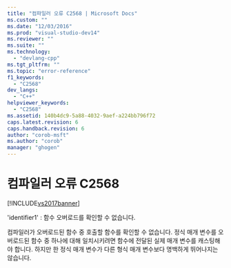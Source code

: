 ```yaml
---
title: "컴파일러 오류 C2568 | Microsoft Docs"
ms.custom: ""
ms.date: "12/03/2016"
ms.prod: "visual-studio-dev14"
ms.reviewer: ""
ms.suite: ""
ms.technology: 
  - "devlang-cpp"
ms.tgt_pltfrm: ""
ms.topic: "error-reference"
f1_keywords: 
  - "C2568"
dev_langs: 
  - "C++"
helpviewer_keywords: 
  - "C2568"
ms.assetid: 140b4dc9-5a88-4032-9aef-a224bb796f72
caps.latest.revision: 6
caps.handback.revision: 6
author: "corob-msft"
ms.author: "corob"
manager: "ghogen"
---
```

# 컴파일러 오류 C2568
[!INCLUDE[vs2017banner](../../assembler/inline/includes/vs2017banner.md)]

'identifier1' : 함수 오버로드를 확인할 수 없습니다.  
  
 컴파일러가 오버로드된 함수 중 호출할 함수를 확인할 수 없습니다.  정식 매개 변수를 오버로드된 함수 중 하나에 대해 일치시키려면 함수에 전달된 실제 매개 변수를 캐스팅해야 합니다. 하지만 한 정식 매개 변수가 다른 형식 매개 변수보다 명백하게 뛰어나지는 않습니다.